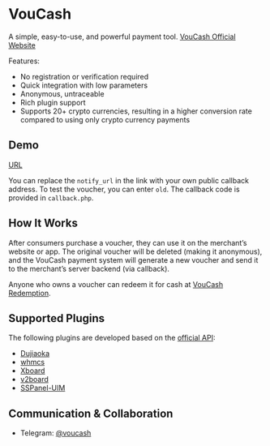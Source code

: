 **VouCash**  
===========

A simple, easy-to-use, and powerful payment tool. [VouCash Official Website](https://voucash.com/)

Features:
- No registration or verification required
- Quick integration with low parameters
- Anonymous, untraceable
- Rich plugin support
- Supports 20+ crypto currencies, resulting in a higher conversion rate compared to using only crypto currency payments

Demo 
------  
[URL](https://voucash.com/api/payment?amount=30&currency=CNY&order_id=15b8388d&notify_url=http://localhost/payment/notify/voucash&return_url=https://github.com/voucash/voucash)

You can replace the `notify_url` in the link with your own public callback address. To test the voucher, you can enter `old`. The callback code is provided in `callback.php`.

How It Works  
------  
After consumers purchase a voucher, they can use it on the merchant’s website or app. The original voucher will be deleted (making it anonymous), and the VouCash payment system will generate a new voucher and send it to the merchant’s server backend (via callback).

Anyone who owns a voucher can redeem it for cash at [VouCash Redemption](https://voucash.com/redeem).

Supported Plugins  
------  
The following plugins are developed based on the [official API](https://voucash.com/merchant):

- [Dujiaoka](https://github.com/voucash/dujiaoka)
- [whmcs](https://github.com/voucash/whmcs)
- [Xboard](https://github.com/voucash/v2board)
- [v2board](https://github.com/voucash/v2board)
- [SSPanel-UIM](https://github.com/voucash/sspanel-uim)

Communication & Collaboration  
------  
- Telegram: [@voucash](https://t.me/voucash)